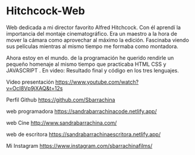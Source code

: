 # Hitchcock-Web
Web dedicada a mi director favorito Alfred Hitchcock. Con él aprendí la importancia del montaje cinematográfico. Era un maestro a la hora de mover la cámara como aprovechar al máximo la edición. Fascinaba viendo sus películas mientras al mismo tiempo me formaba como montadora.

Ahora estoy en el mundo. de la programación he querido rendirle un pequeño homenaje al mismo tiempo que practicaba HTML CSS y JAVASCRIPT .
En video: Resultado final y código en los tres lenguajes.

Video presentación 
https://www.youtube.com/watch?v=OcI8Vp9jXAQ&t=12s

Perfil Github
https://github.com/Sbarrachina

web  programadora
https://sandrabarrachinacode.netlify.app/

web Cine
http://www.sandrabarrachina.com/

web de escritora
https://sandrabarrachinaescritora.netlify.app/

Mi Instagram
https://www.instagram.com/sbarrachinafilms/
